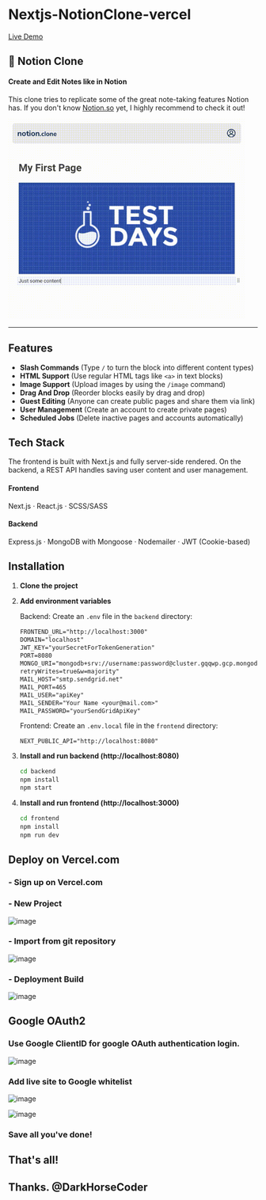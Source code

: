 # Nextjs-NotionClone-vercel

  [Live Demo](https://sayem-nextjs-vercel.vercel.app/) <br />
## 📓 Notion Clone

#### Create and Edit Notes like in Notion

This clone tries to replicate some of the great note-taking features Notion has. If you don't know [Notion.so](https://notion.so) yet, I highly recommend to check it out!


<img alt="notion clone screenshot" src="./screenshot.gif" width="480">

---

## Features

- **Slash Commands** (Type `/` to turn the block into different content types)
- **HTML Support** (Use regular HTML tags like `<a>` in text blocks)
- **Image Support** (Upload images by using the `/image` command)
- **Drag And Drop** (Reorder blocks easily by drag and drop)
- **Guest Editing** (Anyone can create public pages and share them via link)
- **User Management** (Create an account to create private pages)
- **Scheduled Jobs** (Delete inactive pages and accounts automatically)

## Tech Stack
  The frontend is built with Next.js and fully server-side rendered. On the backend, a REST API handles saving user content and user management.

#### Frontend

Next.js · React.js · SCSS/SASS

#### Backend

Express.js · MongoDB with Mongoose · Nodemailer · JWT (Cookie-based)

## Installation

1. **Clone the project**

   
2. **Add environment variables**

   Backend: Create an `.env` file in the `backend` directory:

   ```
   FRONTEND_URL="http://localhost:3000"
   DOMAIN="localhost"
   JWT_KEY="yourSecretForTokenGeneration"
   PORT=8080
   MONGO_URI="mongodb+srv://username:password@cluster.gqqwp.gcp.mongodb.net/database?retryWrites=true&w=majority"
   MAIL_HOST="smtp.sendgrid.net"
   MAIL_PORT=465
   MAIL_USER="apiKey"
   MAIL_SENDER="Your Name <your@mail.com>"
   MAIL_PASSWORD="yourSendGridApiKey"
   ```

   Frontend: Create an `.env.local` file in the `frontend` directory:

   ```
   NEXT_PUBLIC_API="http://localhost:8080"
   ```

3. **Install and run backend (http://localhost:8080)**

    ```sh
    cd backend
    npm install
    npm start
    ```

4. **Install and run frontend (http://localhost:3000)**

    ```sh
    cd frontend
    npm install
    npm run dev
    ```
    
  ## Deploy on Vercel.com
  ### - Sign up on Vercel.com
  ### - New Project

  ![image](https://user-images.githubusercontent.com/75736745/109390756-0a3df100-78d9-11eb-9ba6-148f30e5e4be.png)

  ### - Import from git repository

  ![image](https://user-images.githubusercontent.com/75736745/109391808-a0c0e100-78de-11eb-80a7-d6e03939e4c0.png)

  ### - Deployment Build

  ![image](https://user-images.githubusercontent.com/75736745/109391998-4d9b5e00-78df-11eb-8037-1b435943688d.png)

## Google OAuth2 
  ### Use Google ClientID for google OAuth authentication login.
  
  ![image](https://user-images.githubusercontent.com/75736745/109507407-51a4b880-7a64-11eb-92cc-710e8acd558b.png)

  ### Add live site to Google whitelist
  
  ![image](https://user-images.githubusercontent.com/75736745/109507531-76992b80-7a64-11eb-8637-d395cebc7034.png)

  ![image](https://user-images.githubusercontent.com/75736745/109507610-87e23800-7a64-11eb-9739-8ac4d75e4c68.png)

  ### Save all you've done!
  
## That's all!

## Thanks. @DarkHorseCoder
